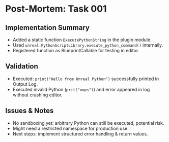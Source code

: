 # Post-Mortem: Task 001

## Implementation Summary
- Added a static function `ExecutePythonString` in the plugin module.  
- Used `unreal.PythonScriptLibrary.execute_python_command()` internally.  
- Registered function as BlueprintCallable for testing in editor.  

## Validation
- Executed: `print("Hello from Unreal Python")` successfully printed in Output Log.  
- Executed invalid Python (`prit("oops")`) and error appeared in log without crashing editor.  

## Issues & Notes
- No sandboxing yet: arbitrary Python can still be executed, potential risk.  
- Might need a restricted namespace for production use.  
- Next steps: implement structured error handling & return values.  
